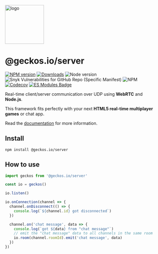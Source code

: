 <a href="http://geckos.io">
<img src="https://github.com/geckosio/geckos.io/raw/master/readme/logo-256.png" alt="logo" width="128">
</a>

# @geckos.io/server

[![NPM version](https://img.shields.io/npm/v/@geckos.io/server.svg?style=flat-square)](https://www.npmjs.com/package/@geckos.io/server)
[![Downloads](https://img.shields.io/npm/dm/@geckos.io/server.svg?style=flat-square)](https://www.npmjs.com/package/@geckos.io/server)
![Node version](https://img.shields.io/node/v/@geckos.io/server.svg?style=flat-square)
![Snyk Vulnerabilities for GitHub Repo (Specific Manifest)](https://img.shields.io/snyk/vulnerabilities/github/geckosio/geckos.io/packages/server/package.json.svg?style=flat-square)
![NPM](https://img.shields.io/npm/l/@geckos.io/server.svg?style=flat-square)
[![Codecov](https://img.shields.io/codecov/c/github/geckosio/geckos.io?logo=codecov&style=flat-square)](https://codecov.io/gh/geckosio/geckos.io)
[![ES Modules Badge](https://img.shields.io/badge/Node.js-ES%20Modules-F7DF1E?style=flat-square)](https://github.com/yandeu/yandeu/blob/main/posts/2020-05-28-esm-for-nodejs.md)

Real-time client/server communication over UDP using **WebRTC** and **Node.js**.

This framework fits perfectly with your next **HTML5 real-time multiplayer games** or chat app.

Read the [documentation](https://github.com/geckosio/geckos.io) for more information.

## Install

```console
npm install @geckos.io/server
```

## How to use

```js
import geckos from '@geckos.io/server'

const io = geckos()

io.listen()

io.onConnection(channel => {
  channel.onDisconnect(() => {
    console.log(`${channel.id} got disconnected`)
  })

  channel.on('chat message', data => {
    console.log(`got ${data} from "chat message"`)
    // emit the "chat message" data to all channels in the same room
    io.room(channel.roomId).emit('chat message', data)
  })
})
```

